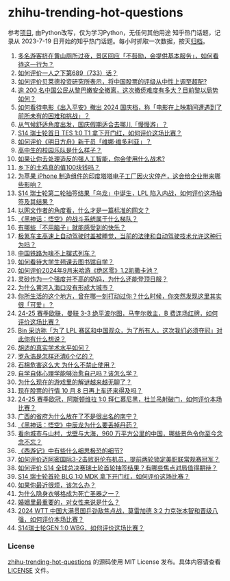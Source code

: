 # zhihu-trending-hot-questions
参考[项目](https://github.com/justjavac/zhihu-trending-hot-questions), 由Python改写，仅为学习Python，无任何其他用途
知乎热门话题，记录从 2023-7-19
日开始的知乎热门话题。每小时抓取一次数据，按天[归档](./data)。
<!-- BEGIN -->
<!-- 最后更新时间 2024-10-04 02:52:49.297996 -->
1. [多名游客挤在黄山厕所过夜，景区回应「不鼓励，会提供基本服务」，如何看待这一行为？](https://www.zhihu.com/question/730967953)
1. [如何评价一人之下第689（733）话？](https://www.zhihu.com/question/732406703)
1. [如何评价贝莱德投资研究所表示，将中国股票的评级从中性上调至超配?](https://www.zhihu.com/question/710651180)
1. [逾 200 名中国公民从黎巴嫩安全撤离，这次撤侨难度有多大？目前黎以局势如何？](https://www.zhihu.com/question/709749332)
1. [如何看待电影《出入平安》撤出 2024 国庆档，称「电影在上映期间遭遇到了前所未有的困难和挑战」？](https://www.zhihu.com/question/731085243)
1. [从气候舒适角度出发，国庆假期适合去哪儿「慢慢游」？](https://www.zhihu.com/question/667500838)
1. [S14 瑞士轮首日 TES 1:0 T1 拿下开门红，如何评价这场比赛？](https://www.zhihu.com/question/730910020)
1. [如何评价《明日方舟》新干员「维娜·维多利亚」？](https://www.zhihu.com/question/717558038)
1. [高中生的校园乐队是什么样子？](https://www.zhihu.com/question/575507865)
1. [如果让你去处理造反的强人工智能，你会使用什么战术?](https://www.zhihu.com/question/718485679)
1. [乡下的土鸡真的值100块钱吗？](https://www.zhihu.com/question/291030601)
1. [为苹果 iPhone 制造组件的印度塔塔电子工厂因火灾停产，这会给企业带来哪些影响？](https://www.zhihu.com/question/682326170)
1. [S14 瑞士轮第二轮抽签结果「乌龙」中诞生，LPL 陷入内战，如何评价这场抽签及其结果？](https://www.zhihu.com/question/733001399)
1. [以网文作者的角度看，什么才是一篇标准的网文？](https://www.zhihu.com/question/693774770)
1. [《黑神话：悟空》的战斗系统属于什么梯队？](https://www.zhihu.com/question/664874072)
1. [有哪些「不用脑子」就能感受到的快乐？](https://www.zhihu.com/question/666918665)
1. [极氪车主高速上自动驾驶时盖被睡觉，当前的法律和自动驾驶技术允许这种行为吗？](https://www.zhihu.com/question/728626015)
1. [中国铁路为啥不上摆式列车？](https://www.zhihu.com/question/667761941)
1. [如何看待大学生翘课去图书馆自学？](https://www.zhihu.com/question/667844424)
1. [如何评价2024年9月米哈游《绝区零》1.2凯撒卡池？](https://www.zhihu.com/question/668195274)
1. [灵砂作为一个强度并不高的奶妈，为什么还能登顶日服？](https://www.zhihu.com/question/723000606)
1. [为什么黄河入海口没有形成大城市？](https://www.zhihu.com/question/24789028)
1. [你所生活的这个地方，曾在哪一刻打动过你？什么时候，你突然发现这里其实很「可爱」？](https://www.zhihu.com/question/667514842)
1. [24-25 赛季欧联，曼联 3-3 绝平波尔图，马奎尔救主，B 费连场红牌，如何评价这场比赛？](https://www.zhihu.com/question/733035827)
1. [Bin 采访称「为了 LPL 赛区和中国观众，为了所有人，这次我们必须夺冠」对此你有什么想说？](https://www.zhihu.com/question/705966755)
1. [胡适的真实学术水平如何？](https://www.zhihu.com/question/631203290)
1. [罗永浩是怎样还清6个亿的？](https://www.zhihu.com/question/498899490)
1. [石棉危害这么大 为什么不禁止使用？](https://www.zhihu.com/question/24929322)
1. [自学自体心理学能够治愈自己吗？该怎么学？](https://www.zhihu.com/question/666945219)
1. [为什么现在的游戏里的解谜越来越无聊了？](https://www.zhihu.com/question/649224787)
1. [现在股票的行情 10 月 8 日再上车还来得及吗？](https://www.zhihu.com/question/722965615)
1. [24-25 赛季欧冠，阿斯顿维拉 1:0 拜仁慕尼黑，杜兰吊射破门，如何评价本场比赛？](https://www.zhihu.com/question/723262289)
1. [广西的省府为什么放在了不是很出名的南宁？](https://www.zhihu.com/question/666536386)
1. [《黑神话：悟空》中辰龙为什么要丢掉丹药？](https://www.zhihu.com/question/665966917)
1. [看向城市与山村，戈壁与大海，960 万平方公里的中国，哪些景色令你至今念念不忘？](https://www.zhihu.com/question/667514899)
1. [《西游记》中有些什么细思极恐的细节?](https://www.zhihu.com/question/340882306)
1. [如何评价迈阿密国际3-2击败哥伦布机员，提前两轮锁定美职联常规赛冠军？](https://www.zhihu.com/question/726170779)
1. [如何评价 S14 全球总决赛瑞士轮首轮抽签结果？有哪些焦点对局值得期待？](https://www.zhihu.com/question/690717244)
1. [S14 瑞士轮首轮 BLG 1:0 MDK 拿下开门红，如何评价这场比赛？](https://www.zhihu.com/question/730164735)
1. [如果你最近很烦，该怎么办？](https://www.zhihu.com/question/718396207)
1. [为什么隐身衣够格成为死亡圣器之一？](https://www.zhihu.com/question/431259399)
1. [婚姻里最重要的，对女性来说是什么？](https://www.zhihu.com/question/700865442)
1. [2024 WTT 中国大满贯国乒劲敌焦点战，莫雷加德 3:2 力克张本智和晋级八强，如何评价本场比赛？](https://www.zhihu.com/question/728341428)
1. [S14瑞士轮GEN 1:0 WBG，如何评价这场比赛？](https://www.zhihu.com/question/731517922)
<!-- END -->
### License
[zhihu-trending-hot-questions](https://github.com/yaogengzhu/zhihu-trending-hot-questions)
的源码使用 MIT License 发布。具体内容请查看 [LICENSE](./LICENSE) 文件。
